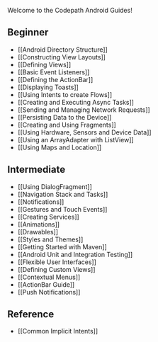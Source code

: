 Welcome to the Codepath Android Guides!

## Beginner

* [[Android Directory Structure]]
* [[Constructing View Layouts]]
* [[Defining Views]] 
* [[Basic Event Listeners]]
* [[Defining the ActionBar]]
* [[Displaying Toasts]]
* [[Using Intents to create Flows]]
* [[Creating and Executing Async Tasks]]
* [[Sending and Managing Network Requests]]
* [[Persisting Data to the Device]]
* [[Creating and Using Fragments]]
* [[Using Hardware, Sensors and Device Data]]
* [[Using an ArrayAdapter with ListView]]
* [[Using Maps and Location]]

## Intermediate

* [[Using DialogFragment]]
* [[Navigation Stack and Tasks]]
* [[Notifications]]
* [[Gestures and Touch Events]]
* [[Creating Services]]
* [[Animations]]
* [[Drawables]]
* [[Styles and Themes]]
* [[Getting Started with Maven]]
* [[Android Unit and Integration Testing]]
* [[Flexible User Interfaces]]
* [[Defining Custom Views]]
* [[Contextual Menus]]
* [[ActionBar Guide]]
* [[Push Notifications]]

## Reference

* [[Common Implicit Intents]]
